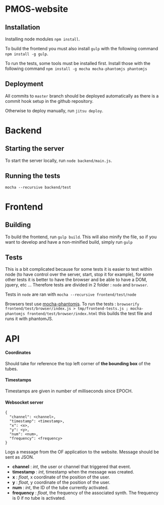 PMOS-website
==============

Installation
---------------

Installing node modules `npm install`.

To build the frontend you must also install `gulp` with the following command `npm install -g gulp`.

To run the tests, some tools must be installed first. Install those with the following command `npm install -g mocha mocha-phantomjs phantomjs` 


Deployment
------------

All commits to `master` branch should be deployed automatically as there is a commit hook setup in the github repository.

Otherwise to deploy manually, run `jitsu deploy`.


Backend
=========

Starting the server
---------------------

To start the server locally, run `node backend/main.js`.


Running the tests
-------------------

`mocha --recursive backend/test`


Frontend
==========

Building
---------

To build the frontend, run `gulp build`. This will also minify the file, so if you want to develop and have a non-minified build, simply run `gulp`


Tests
--------

This is a bit complicated because for some tests it is easier to test within node (to have control over the server, start, stop it for example), for some other tests it is better to have the browser and be able to have a DOM, jquery, etc ... Therefore tests are divided in 2 folder : `node` and `browser`.

Tests in `node` are ran with `mocha --recursive frontend/test/node`

Browsers test use [mocha-phantomjs](http://metaskills.net/mocha-phantomjs/). To run the tests : `browserify frontend/test/browser/index.js > tmp/frontend-tests.js ; mocha-phantomjs frontend/test/browser/index.html` this builds the test file and runs it with phantomJS.


API
=====================

#### Coordinates

Should take for reference the top left corner of **the bounding box** of the tubes.


#### Timestamps

Timestamps are given in number of milliseconds since EPOCH.


#### Websocket server

```
{
  "channel": <channel>,
  "timestamp": <timestamp>,
  "x": <x>,
  "y": <y>,
  "num": <num>,
  "frequency": <frequency>
}
```
Logs a message from the OF application to the website. Message should be sent as JSON.
- **channel** : *int*, the user or channel that triggered that event.
- **timestamp** : *int*, timestamp when the message was created.
- **x** : *float*, x coordinate of the position of the user. 
- **y** : *float*, y coordinate of the position of the user. 
- **num** : *int*, the ID of the tube currently activated.
- **frequency** : *float*, the frequency of the associated synth. The frequency is 0 if no tube is activated.
